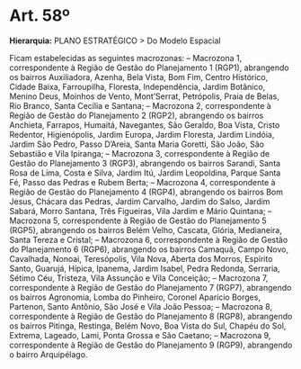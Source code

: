 # Art. 58º

**Hierarquia:** PLANO ESTRATÉGICO > Do Modelo Espacial

Ficam estabelecidas as seguintes macrozonas:
– Macrozona 1, correspondente à Região de Gestão do Planejamento 1 (RGP1), abrangendo os bairros Auxiliadora, Azenha, Bela Vista, Bom Fim, Centro Histórico, Cidade Baixa, Farroupilha, Floresta, Independência, Jardim Botânico, Menino Deus, Moinhos de Vento, Mont’Serrat, Petrópolis, Praia de Belas, Rio Branco, Santa Cecília e Santana;
– Macrozona 2, correspondente à Região de Gestão do Planejamento 2 (RGP2), abrangendo os bairros Anchieta, Farrapos, Humaitá, Navegantes, São Geraldo, Boa Vista, Cristo Redentor, Higienópolis, Jardim Europa, Jardim Floresta, Jardim Lindóia,
Jardim São Pedro, Passo D’Areia, Santa Maria Goretti, São João, São Sebastião e Vila Ipiranga;
– Macrozona 3, correspondente à Região de Gestão do Planejamento 3 (RGP3), abrangendo os bairros Sarandi, Santa Rosa de Lima, Costa e Silva, Jardim Itú, Jardim Leopoldina, Parque Santa Fé, Passo das Pedras e Rubem Berta;
– Macrozona 4, correspondente à Região de Gestão do Planejamento 4 (RGP4), abrangendo os bairros Bom Jesus, Chácara das Pedras, Jardim Carvalho, Jardim do Salso, Jardim Sabará, Morro Santana, Três Figueiras, Vila Jardim e Mário Quintana;
– Macrozona 5, correspondente à Região de Gestão do Planejamento 5 (RGP5), abrangendo os bairros Belém Velho, Cascata, Glória, Medianeira, Santa Tereza e Cristal;
– Macrozona 6, correspondente à Região de Gestão do Planejamento 6 (RGP6), abrangendo os bairros Camaquã, Campo Novo, Cavalhada, Nonoai, Teresópolis, Vila Nova, Aberta dos Morros, Espírito Santo, Guarujá, Hípica, Ipanema, Jardim Isabel, Pedra Redonda, Serraria, Sétimo Céu, Tristeza, Vila Assunção e Vila Conceição;
– Macrozona 7, correspondente à Região de Gestão do Planejamento 7 (RGP7), abrangendo os bairros Agronomia, Lomba do Pinheiro, Coronel Aparício Borges, Partenon, Santo Antônio, São José e Vila João Pessoa;
– Macrozona 8, correspondente à Região de Gestão do Planejamento 8 (RGP8), abrangendo os bairros Pitinga, Restinga, Belém Novo, Boa Vista do Sul, Chapéu do Sol, Extrema, Lageado, Lami, Ponta Grossa e São Caetano;
– Macrozona 9, correspondente à Região de Gestão do Planejamento 9 (RGP9), abrangendo o bairro Arquipélago.






